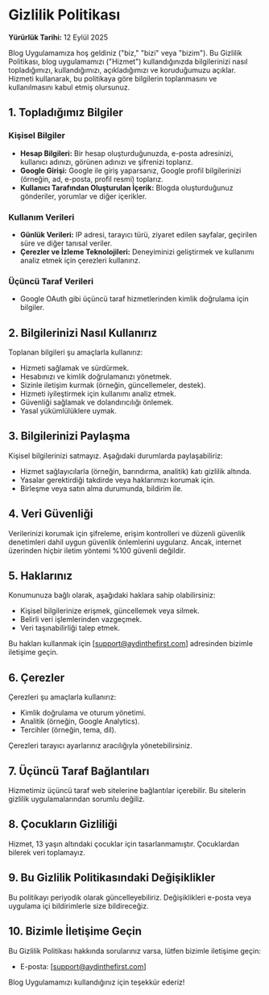 # Gizlilik Politikası

**Yürürlük Tarihi:** 12 Eylül 2025

Blog Uygulamamıza hoş geldiniz ("biz," "bizi" veya "bizim"). Bu Gizlilik Politikası, blog uygulamamızı ("Hizmet") kullandığınızda bilgilerinizi nasıl topladığımızı, kullandığımızı, açıkladığımızı ve koruduğumuzu açıklar. Hizmeti kullanarak, bu politikaya göre bilgilerin toplanmasını ve kullanılmasını kabul etmiş olursunuz.

## 1. Topladığımız Bilgiler

### Kişisel Bilgiler

- **Hesap Bilgileri:** Bir hesap oluşturduğunuzda, e-posta adresinizi, kullanıcı adınızı, görünen adınızı ve şifrenizi toplarız.
- **Google Girişi:** Google ile giriş yaparsanız, Google profil bilgilerinizi (örneğin, ad, e-posta, profil resmi) toplarız.
- **Kullanıcı Tarafından Oluşturulan İçerik:** Blogda oluşturduğunuz gönderiler, yorumlar ve diğer içerikler.

### Kullanım Verileri

- **Günlük Verileri:** IP adresi, tarayıcı türü, ziyaret edilen sayfalar, geçirilen süre ve diğer tanısal veriler.
- **Çerezler ve İzleme Teknolojileri:** Deneyiminizi geliştirmek ve kullanımı analiz etmek için çerezleri kullanırız.

### Üçüncü Taraf Verileri

- Google OAuth gibi üçüncü taraf hizmetlerinden kimlik doğrulama için bilgiler.

## 2. Bilgilerinizi Nasıl Kullanırız

Toplanan bilgileri şu amaçlarla kullanırız:

- Hizmeti sağlamak ve sürdürmek.
- Hesabınızı ve kimlik doğrulamanızı yönetmek.
- Sizinle iletişim kurmak (örneğin, güncellemeler, destek).
- Hizmeti iyileştirmek için kullanımı analiz etmek.
- Güvenliği sağlamak ve dolandırıcılığı önlemek.
- Yasal yükümlülüklere uymak.

## 3. Bilgilerinizi Paylaşma

Kişisel bilgilerinizi satmayız. Aşağıdaki durumlarda paylaşabiliriz:

- Hizmet sağlayıcılarla (örneğin, barındırma, analitik) katı gizlilik altında.
- Yasalar gerektirdiği takdirde veya haklarımızı korumak için.
- Birleşme veya satın alma durumunda, bildirim ile.

## 4. Veri Güvenliği

Verilerinizi korumak için şifreleme, erişim kontrolleri ve düzenli güvenlik denetimleri dahil uygun güvenlik önlemlerini uygularız. Ancak, internet üzerinden hiçbir iletim yöntemi %100 güvenli değildir.

## 5. Haklarınız

Konumunuza bağlı olarak, aşağıdaki haklara sahip olabilirsiniz:

- Kişisel bilgilerinize erişmek, güncellemek veya silmek.
- Belirli veri işlemlerinden vazgeçmek.
- Veri taşınabilirliği talep etmek.

Bu hakları kullanmak için [support@aydinthefirst.com] adresinden bizimle iletişime geçin.

## 6. Çerezler

Çerezleri şu amaçlarla kullanırız:

- Kimlik doğrulama ve oturum yönetimi.
- Analitik (örneğin, Google Analytics).
- Tercihler (örneğin, tema, dil).

Çerezleri tarayıcı ayarlarınız aracılığıyla yönetebilirsiniz.

## 7. Üçüncü Taraf Bağlantıları

Hizmetimiz üçüncü taraf web sitelerine bağlantılar içerebilir. Bu sitelerin gizlilik uygulamalarından sorumlu değiliz.

## 8. Çocukların Gizliliği

Hizmet, 13 yaşın altındaki çocuklar için tasarlanmamıştır. Çocuklardan bilerek veri toplamayız.

## 9. Bu Gizlilik Politikasındaki Değişiklikler

Bu politikayı periyodik olarak güncelleyebiliriz. Değişiklikleri e-posta veya uygulama içi bildirimlerle size bildireceğiz.

## 10. Bizimle İletişime Geçin

Bu Gizlilik Politikası hakkında sorularınız varsa, lütfen bizimle iletişime geçin:

- E-posta: [support@aydinthefirst.com]

Blog Uygulamamızı kullandığınız için teşekkür ederiz!
